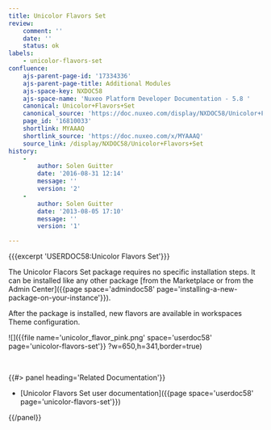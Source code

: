 ```yaml
---
title: Unicolor Flavors Set
review:
    comment: ''
    date: ''
    status: ok
labels:
    - unicolor-flavors-set
confluence:
    ajs-parent-page-id: '17334336'
    ajs-parent-page-title: Additional Modules
    ajs-space-key: NXDOC58
    ajs-space-name: 'Nuxeo Platform Developer Documentation - 5.8 '
    canonical: Unicolor+Flavors+Set
    canonical_source: 'https://doc.nuxeo.com/display/NXDOC58/Unicolor+Flavors+Set'
    page_id: '16810033'
    shortlink: MYAAAQ
    shortlink_source: 'https://doc.nuxeo.com/x/MYAAAQ'
    source_link: /display/NXDOC58/Unicolor+Flavors+Set
history:
    - 
        author: Solen Guitter
        date: '2016-08-31 12:14'
        message: ''
        version: '2'
    - 
        author: Solen Guitter
        date: '2013-08-05 17:10'
        message: ''
        version: '1'

---
```

{{{excerpt 'USERDOC58:Unicolor Flavors Set'}}}

The Unicolor Flacors Set package requires no specific installation steps. It can be installed like any other package [from the Marketplace or from the Admin Center]({{page space='admindoc58' page='installing-a-new-package-on-your-instance'}}).

After the package is installed, new flavors are available in workspaces Theme configuration.

![]({{file name='unicolor_flavor_pink.png' space='userdoc58' page='unicolor-flavors-set'}} ?w=650,h=341,border=true)

&nbsp;

<div class="row" data-equalizer data-equalize-on="medium"><div class="column medium-6">{{#> panel heading='Related Documentation'}}

*   [Unicolor Flavors Set user documentation]({{page space='userdoc58' page='unicolor-flavors-set'}})

{{/panel}}</div><div class="column medium-6">

&nbsp;

</div></div>